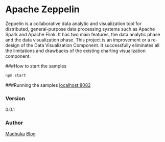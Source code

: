 # Apache Zeppelin 
Zeppelin is a collaborative data analytic and visualization tool for distributed, general-purpose data processing systems such as Apache Spark and Apache Flink. It has two main features, the data analytic phase and the data visualization phase. This project is an improvement or a re-design of the Data Visualization Component. It successfully eliminates all the limitations and drawbacks of the existing charting visualization component.

###How to start the samples

```sh
npm start
```


###Running the samples
[localhost:8082](http://localhost:8082/)

### Version

0.0.1

### Author
[Madhuka](http://madhukaudantha.blogspot.com/)
[Blog](http://madhukaudantha.blogspot.com)